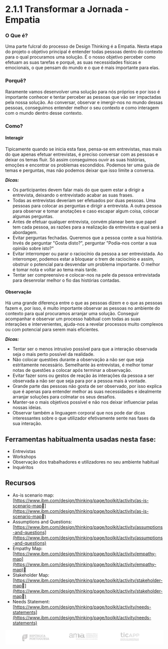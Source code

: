 # 2.1.1 Transformar a Jornada - Empatia

### O Que é?
Uma parte fulcral do processo de Design Thinking é a Empatia. Nesta etapa do projeto o objetivo principal é entender todas pessoas dentro do contexto para o qual procuramos uma solução. É o nosso objetivo perceber como efetuam as suas tarefas e porquê, as suas necessidades físicas e emocionais, o que pensam do mundo e o que é mais importante para elas.

### Porquê?
Raramente vamos desenvolver uma solução para nós próprios e por isso é importante conhecer e tentar perceber as pessoas que vão ser impactadas pela nossa solução. Ao conversar, observar e imergir-nos no mundo dessas pessoas, conseguimos entender melhor o seu contexto e como interagem com o mundo dentro desse contexto.

### Como?

#### Interagir
	
Tipicamente quando se inicia esta fase, pensa-se em entrevistas, mas mais do que apenas efetuar entrevistas, é preciso conversar com as pessoas e deixar os temas fluir. Só assim conseguimos ouvir as suas histórias, emoções e encontrar os problemas escondidos. Podemos ter uma guia de temas e perguntas, mas não podemos deixar que isso limite a conversa.

***Dicas:***
* Os participantes devem falar mais do que quem estar a dirigir a entrevista, deixando o entrevistado acabar as suas frases.
* Todas as entrevistas deveriam ser efetuados por duas pessoas. Uma pessoas para colocar as perguntas e dirigir a entrevista. A outra pessoa para observar e tomar anotações e caso escapar algum coisa, colocar algumas perguntas.
* Antes de efetuar qualquer entrevista, convém planear bem que papel tem cada pessoa, as razões para a realização da entrevista e qual será a abordagem.
* Evitar perguntas fechadas. Queremos que a pessoa conte a sua história. Invés de perguntar "Gosta disto?", perguntar "Podia-nos contar a sua opinião sobre isto?" 
* Evitar interromper ou parar o raciocínio da pessoa a ser entrevistada. Ao interromper, podemos estar a bloquear o trem de raciocínio e assim, obstruir o potencial para desvendar um problema importante.  O melhor é tomar nota e voltar ao tema mais tarde. 
* Tentar ser compreensivo e colocar-nos na pele da pessoa entrevistada para desenrolar melhor o fio das histórias contadas.


#### Observação
	
Há uma grande diferença entre o que as pessoas dizem e o que as pessoas fazem e, por isso, é muito importante observar as pessoas no ambiente do contexto para qual procuramos arranjar uma solução. Conseguir acompanhar e observar um processo habitual com todas as suas interações e intervenientes, ajuda-nos a revelar processos muito complexos ou com potencial para serem mais eficientes.

***Dicas:***
* 	Tentar ser o menos intrusivo possível para que a interação observada seja o mais perto possível da realidade.
* 	Não colocar questões durante a observação a não ser que seja estritamente necessário. Semelhante às entrevistas, é melhor tomar notas de questões a colocar após terminar a observação.
* 	Evitar fazer sons ou gestos de reação às interações da pessoa a ser observada a não ser que seja para por a pessoa mais à vontade.
* 	Grande parte das pessoas não gosta de ser observado, por isso explica que é apenas para entender melhor as suas necessidades e idealmente arranjar soluções para colmatar os seus desafios.
* 	Manter-se o mais objetivos possível e não nos deixar influenciar pelas nossas ideias.
* 	Observar também a linguagem corporal que nos pode dar dicas interessantes sobre o que utilizador efetivamente sente nas fases da sua interação.

## Ferramentas habitualmenta usadas nesta fase:
* Entrevistas
* Workshops
* Observação dos trabalhadores e utilizadores no seu ambiente habitual
* Inquéritos

## Recursos
* As-is scenario map: [https://www.ibm.com/design/thinking/page/toolkit/activity/as-is-scenario-map](https://www.ibm.com/design/thinking/page/toolkit/activity/as-is-scenario-map)
* Assumptions and Questions: [https://www.ibm.com/design/thinking/page/toolkit/activity/assumptions-and-questions](https://www.ibm.com/design/thinking/page/toolkit/activity/assumptions-and-questions)
* Empathy Map: [https://www.ibm.com/design/thinking/page/toolkit/activity/empathy-map](https://www.ibm.com/design/thinking/page/toolkit/activity/empathy-map)
* Stakeholder Map: [https://www.ibm.com/design/thinking/page/toolkit/activity/stakeholder-map](https://www.ibm.com/design/thinking/page/toolkit/activity/stakeholder-map)
* Needs Statement: [https://www.ibm.com/design/thinking/page/toolkit/activity/needs-statements](https://www.ibm.com/design/thinking/page/toolkit/activity/needs-statements)


![rodapé](images/rodape.png)

